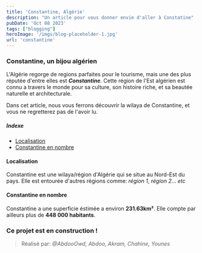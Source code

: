 ```yaml
---
title: 'Constantine, Algérie'
description: "Un article pour vous donner envie d'aller à Constatine"
pubDate: 'Oct 08 2023'
tags: ["blogging"]
heroImage: '/imgs/blog-placeholder-1.jpg'
url: 'constantine'
---
```


### Constantine, un bijou algérien

L'Algérie regorge de regions parfaites pour le tourisme, mais une des plus réputée d'entre elles
est ***Constantine***. Cette région de l'Est algérien est connu a travers le monde pour sa culture,
son histoire riche, et sa beautée naturelle et architecturale.

Dans cet article, nous vous ferrons découvrir la wilaya de Constantine, et vous ne regretterez
pas de l'avoir lu.

##### Indexe
* [Localisation](#localisation)
* [Constantine en nombre](#constantine-en-nombre)

#### Localisation

Constantine est une wilaya/région d'Algérie qui se situe au Nord-Est du pays.
Elle est entourée d'autres régions comme: *région 1*, *région 2*... *etc*

#### Constantine en nombre

Constantine a une superficie éstimée a environ **231.63km²**.
Elle compte par ailleurs plus de **448 000 habitants**.

### Ce projet est en construction !

> Réalisé par: *@AbdooOwd, Abdoo, Akram, Chahine, Younes*